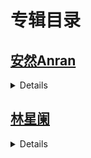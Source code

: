 # 专辑目录
## [安然Anran](https://github.com/whaogx/Image/tree/main/%E5%AE%89%E7%84%B6Anran)
<details>


>- **<h3>[NO.9794](安然Anran/No.9794.md)</h3>**
>- **<h3>[NO.9757](安然Anran/No.9757.md)</h3>**
>- **<h3>[NO.9577](安然Anran/No.9577.md)</h3>**
>- **<h3>[NO.9506](https://github.com/whaogx/Image/blob/main/%E5%AE%89%E7%84%B6Anran/No.9506.md)</h3>**
>- **<h3>[NO.9399](https://github.com/whaogx/Image/blob/main/%E5%AE%89%E7%84%B6Anran/No.9399.md)</h3>**
>- **<h3>[NO.9362](https://github.com/whaogx/Image/blob/main/%E5%AE%89%E7%84%B6Anran/No.9362.md)</h3>**
>- **<h3>[NO.9256](https://github.com/whaogx/Image/blob/main/%E5%AE%89%E7%84%B6Anran/No.9256.md)</h3>**
>- **<h3>[NO.9223](https://github.com/whaogx/Image/blob/main/%E5%AE%89%E7%84%B6Anran/No.9223.md)</h3>**
>- **<h3>[NO.9138](https://github.com/whaogx/Image/blob/main/%E5%AE%89%E7%84%B6Anran/No.9138.md)</h3>**
>- **<h3>[NO.9041](https://github.com/whaogx/Image/blob/main/%E5%AE%89%E7%84%B6Anran/No.9041.md)</h3>**
>- **<h3>[NO.9009](https://github.com/whaogx/Image/blob/main/%E5%AE%89%E7%84%B6Anran/No.9009.md)</h3>**
>- **<h3>[NO.8829](https://github.com/whaogx/Image/blob/main/%E5%AE%89%E7%84%B6Anran/No.8829.md)</h3>**
>- **<h3>[NO.8649](https://github.com/whaogx/Image/blob/main/%E5%AE%89%E7%84%B6Anran/No.8649.md)</h3>**
>- **<h3>[NO.8612](https://github.com/whaogx/Image/blob/main/%E5%AE%89%E7%84%B6Anran/No.8612.md)</h3>**
>- **<h3>[NO.8577](https://github.com/whaogx/Image/blob/main/%E5%AE%89%E7%84%B6Anran/No.8577.md)</h3>**
>- **<h3>[NO.8362](https://github.com/whaogx/Image/blob/main/%E5%AE%89%E7%84%B6Anran/No.8362.md)</h3>**
>- **<h3>[NO.8332](https://github.com/whaogx/Image/blob/main/%E5%AE%89%E7%84%B6Anran/No.8332.md)</h3>**
>- **<h3>[NO.8217](https://github.com/whaogx/Image/blob/main/%E5%AE%89%E7%84%B6Anran/No.8217.md)</h3>**
>- **<h3>[NO.8179](https://github.com/whaogx/Image/blob/main/%E5%AE%89%E7%84%B6Anran/No.8179.md)</h3>**
>- **<h3>[NO.8145](https://github.com/whaogx/Image/blob/main/%E5%AE%89%E7%84%B6Anran/No.8145.md)</h3>**
>- **<h3>[NO.8072](https://github.com/whaogx/Image/blob/main/%E5%AE%89%E7%84%B6Anran/No.8072.md)</h3>**
>- **<h3>[NO.7831](https://github.com/whaogx/Image/blob/main/%E5%AE%89%E7%84%B6Anran/No.7831.md)</h3>**
>- **<h3>[NO.7798](https://github.com/whaogx/Image/blob/main/%E5%AE%89%E7%84%B6Anran/No.7798.md)</h3>**
>- **<h3>[NO.7765](https://github.com/whaogx/Image/blob/main/%E5%AE%89%E7%84%B6Anran/No.7765.md)</h3>**
>- **<h3>[NO.7589](https://github.com/whaogx/Image/blob/main/%E5%AE%89%E7%84%B6Anran/No.7589.md)</h3>**
>- **<h3>[NO.7487](https://github.com/whaogx/Image/blob/main/%E5%AE%89%E7%84%B6Anran/No.7487.md)</h3>**
>- **<h3>[NO.7303](https://github.com/whaogx/Image/blob/main/%E5%AE%89%E7%84%B6Anran/No.7303.md)</h3>**
>- **<h3>[NO.7201](https://github.com/whaogx/Image/blob/main/%E5%AE%89%E7%84%B6Anran/No.7201.md)</h3>**
>- **<h3>[NO.7096](https://github.com/whaogx/Image/blob/main/%E5%AE%89%E7%84%B6Anran/No.7096.md)</h3>**
</details>


## [林星阑](https://github.com/whaogx/Image/tree/main/%E6%9E%97%E6%98%9F%E9%98%91)
<details>
  
>- **<h3>[NO.9528](https://github.com/whaogx/Image/blob/main/%E6%9E%97%E6%98%9F%E9%98%91/No.9528.md)</h3>**
>- **<h3>[NO.9299](https://github.com/whaogx/Image/blob/main/%E6%9E%97%E6%98%9F%E9%98%91/No.9299.md)</h3>**
>- **<h3>[NO.9109](https://github.com/whaogx/Image/blob/main/%E6%9E%97%E6%98%9F%E9%98%91/No.9109.md)</h3>**
>- **<h3>[NO.8682](https://github.com/whaogx/Image/blob/main/%E6%9E%97%E6%98%9F%E9%98%91/No.8682.md)</h3>**
>- **<h3>[NO.8307](https://github.com/whaogx/Image/blob/main/%E6%9E%97%E6%98%9F%E9%98%91/No.8307.md)</h3>**
>- **<h3>[NO.8231](https://github.com/whaogx/Image/blob/main/%E6%9E%97%E6%98%9F%E9%98%91/No.8231.md)</h3>**
>- **<h3>[NO.8045](https://github.com/whaogx/Image/blob/main/%E6%9E%97%E6%98%9F%E9%98%91/No.8045.md)</h3>**
>- **<h3>[NO.7852](https://github.com/whaogx/Image/blob/main/%E6%9E%97%E6%98%9F%E9%98%91/No.7852.md)</h3>**
>- **<h3>[NO.7745](https://github.com/whaogx/Image/blob/main/%E6%9E%97%E6%98%9F%E9%98%91/No.7745.md)</h3>**
>- **<h3>[NO.7605](https://github.com/whaogx/Image/blob/main/%E6%9E%97%E6%98%9F%E9%98%91/No.7605.md)</h3>**
>- **<h3>[NO.7297](https://github.com/whaogx/Image/blob/main/%E6%9E%97%E6%98%9F%E9%98%91/No.7297.md)</h3>**
>- **<h3>[NO.7147](https://github.com/whaogx/Image/blob/main/%E6%9E%97%E6%98%9F%E9%98%91/No.7147.md)</h3>**
>- **<h3>[NO.6762](https://github.com/whaogx/Image/blob/main/%E6%9E%97%E6%98%9F%E9%98%91/No.6762.md)</h3>**
>- **<h3>[NO.6600](https://github.com/whaogx/Image/blob/main/%E6%9E%97%E6%98%9F%E9%98%91/No.6600.md)</h3>**
>- **<h3>[NO.6346](https://github.com/whaogx/Image/blob/main/%E6%9E%97%E6%98%9F%E9%98%91/No.6346.md)</h3>**
>- **<h3>[NO.6208](https://github.com/whaogx/Image/blob/main/%E6%9E%97%E6%98%9F%E9%98%91/No.6208.md)</h3>**
</details>
